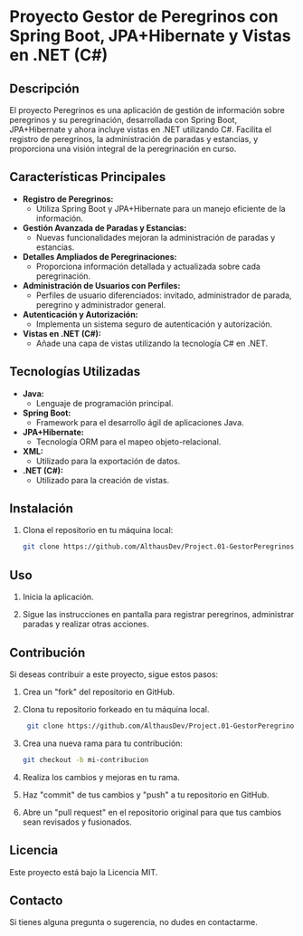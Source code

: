 # Proyecto Gestor de Peregrinos con Spring Boot, JPA+Hibernate y Vistas en .NET (C#)

## Descripción

El proyecto Peregrinos es una aplicación de gestión de información sobre peregrinos y su peregrinación, desarrollada con Spring Boot, JPA+Hibernate y ahora incluye vistas en .NET utilizando C#. Facilita el registro de peregrinos, la administración de paradas y estancias, y proporciona una visión integral de la peregrinación en curso.

## Características Principales

- **Registro de Peregrinos:**
   - Utiliza Spring Boot y JPA+Hibernate para un manejo eficiente de la información.
- **Gestión Avanzada de Paradas y Estancias:**
   - Nuevas funcionalidades mejoran la administración de paradas y estancias.
- **Detalles Ampliados de Peregrinaciones:**
   - Proporciona información detallada y actualizada sobre cada peregrinación.
- **Administración de Usuarios con Perfiles:**
   - Perfiles de usuario diferenciados: invitado, administrador de parada, peregrino y administrador general.
- **Autenticación y Autorización:**
   - Implementa un sistema seguro de autenticación y autorización.
- **Vistas en .NET (C#):**
   - Añade una capa de vistas utilizando la tecnología C# en .NET.

## Tecnologías Utilizadas

- **Java:**
   - Lenguaje de programación principal.
- **Spring Boot:**
   - Framework para el desarrollo ágil de aplicaciones Java.
- **JPA+Hibernate:**
   - Tecnología ORM para el mapeo objeto-relacional.
- **XML:**
   - Utilizado para la exportación de datos.
- **.NET (C#):**
   - Utilizado para la creación de vistas.


## Instalación

1. Clona el repositorio en tu máquina local:

   ```bash
   git clone https://github.com/AlthausDev/Project.01-GestorPeregrinos.git


## Uso
1. Inicia la aplicación.

2. Sigue las instrucciones en pantalla para registrar peregrinos, administrar paradas y realizar otras acciones.

## Contribución
Si deseas contribuir a este proyecto, sigue estos pasos:

1. Crea un "fork" del repositorio en GitHub.

2. Clona tu repositorio forkeado en tu máquina local.

   ```bash
    git clone https://github.com/AlthausDev/Project.01-GestorPeregrinos.git

4. Crea una nueva rama para tu contribución:

    ```bash
    git checkout -b mi-contribucion

5. Realiza los cambios y mejoras en tu rama.
6. Haz "commit" de tus cambios y "push" a tu repositorio en GitHub.

7. Abre un "pull request" en el repositorio original para que tus cambios sean revisados y fusionados.

## Licencia
Este proyecto está bajo la Licencia MIT.

## Contacto
Si tienes alguna pregunta o sugerencia, no dudes en contactarme.

